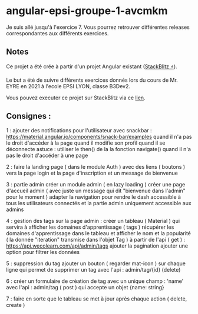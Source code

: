 # angular-epsi-groupe-1-avcmkm

Je suis allé jusqu'à l'exercice 7. Vous pourrez retrouver différentes releases correspondantes aux différents exercices.

## Notes

Ce projet a été crée à partir d'un projet Angular existant ([StackBlitz ⚡️](https://stackblitz.com/edit/angular-epsi-groupe-1)).

Le but a été de suivre différents exercices donnés lors du cours de Mr. EYRE en 2021 à l'ecole EPSI LYON, classe B3Dev2.

Vous pouvez executer ce projet sur StackBlitz via ce [lien](https://stackblitz.com/github/matthieunoel/angular-epsi-groupe-1-V3).

## Consignes :

1 : ajouter des notifications pour l'utilisateur
avec snackbar : https://material.angular.io/components/snack-bar/examples
quand il n'a pas le droit d'accéder à la page
quand il modifie son profil
quand il se déconnecte
astuce : utiliser le then() de la la fonction navigate()
quand il n'a pas le droit d'accéder à une page

2 : faire la landing page ( dans le module Auth )
avec des liens ( boutons ) vers la page login et la page d'inscription et un message de bienvenue

3 : partie admin
créer un module admin ( en lazy loading )
créer une page d'accueil admin ( avec juste un message qui dit "bienvenue dans l'admin" pour le moment )
adapter la navigation pour rendre le dash accessible à tous les utilisateurs connectés et la partie admin uniquement accessible aux admins

4 : gestion des tags
sur la page admin : créer un tableau ( Material ) qui servira à afficher les domaines d'apprentissage ( tags )
récupérer les domaines d'apprentissage dans le tableau et afficher le nom et la popularité ( la donnée "iteration" transmise dans l'objet Tag )
à partir de l'api ( get ) : https://api.wecolearn.com/api/admin/tags
ajouter la pagination
ajouter une option pour filtrer les données

5 : suppression du tag
ajouter un bouton ( regarder mat-icon ) sur chaque ligne qui permet de supprimer un tag
avec l'api : admin/tag/{id} (delete)

6 : créer un formulaire de création de tag
avec un unique champ : 'name'
avec l'api : admin/tag ( post ) qui accepte un objet {name: string}

7 : faire en sorte que le tableau se met à jour après chaque action ( delete, create )
